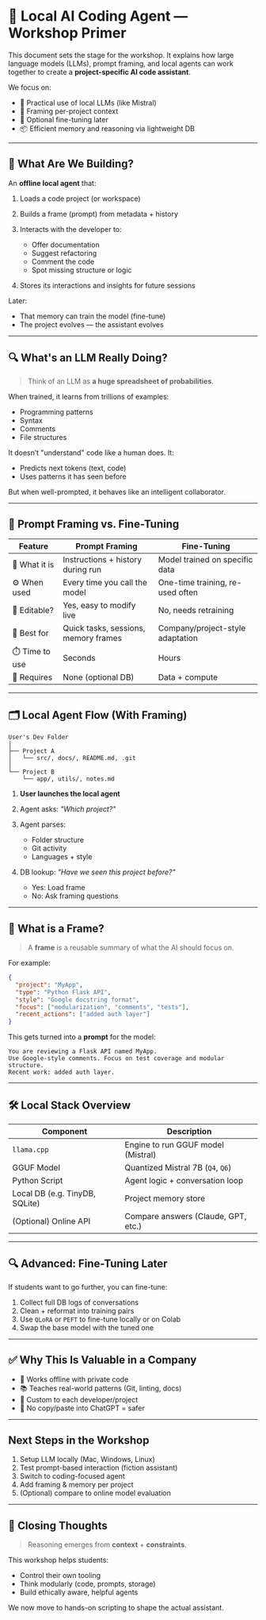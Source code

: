 # 🧠 Local AI Coding Agent — Workshop Primer

This document sets the stage for the workshop. It explains how large language models (LLMs), prompt framing, and local agents can work together to create a **project-specific AI code assistant**.

We focus on:

- 🔧 Practical use of local LLMs (like Mistral)
- 📁 Framing per-project context
- 🧠 Optional fine-tuning later
- 📦 Efficient memory and reasoning via lightweight DB

---

## 🚀 What Are We Building?

An **offline local agent** that:

1. Loads a code project (or workspace)
2. Builds a frame (prompt) from metadata + history
3. Interacts with the developer to:

   - Offer documentation
   - Suggest refactoring
   - Comment the code
   - Spot missing structure or logic

4. Stores its interactions and insights for future sessions

Later:

- That memory can train the model (fine-tune)
- The project evolves — the assistant evolves

---

## 🔍 What's an LLM Really Doing?

> Think of an LLM as **a huge spreadsheet of probabilities**.

When trained, it learns from trillions of examples:

- Programming patterns
- Syntax
- Comments
- File structures

It doesn’t "understand" code like a human does. It:

- Predicts next tokens (text, code)
- Uses patterns it has seen before

But when well-prompted, it behaves like an intelligent collaborator.

---

## 🔁 Prompt Framing vs. Fine-Tuning

| Feature        | Prompt Framing                       | Fine-Tuning                      |
| -------------- | ------------------------------------ | -------------------------------- |
| 📄 What it is  | Instructions + history during run    | Model trained on specific data   |
| ⚙️ When used   | Every time you call the model        | One-time training, re-used often |
| 🔄 Editable?   | Yes, easy to modify live             | No, needs retraining             |
| 🧠 Best for    | Quick tasks, sessions, memory frames | Company/project-style adaptation |
| ⏱️ Time to use | Seconds                              | Hours                            |
| 🔧 Requires    | None (optional DB)                   | Data + compute                   |

---

## 🗂️ Local Agent Flow (With Framing)

```text
User's Dev Folder
│
├── Project A
│   └── src/, docs/, README.md, .git
│
└── Project B
    └── app/, utils/, notes.md
```

1. **User launches the local agent**
2. Agent asks: _"Which project?"_
3. Agent parses:

   - Folder structure
   - Git activity
   - Languages + style

4. DB lookup: _"Have we seen this project before?"_

   - Yes: Load frame
   - No: Ask framing questions

---

## 🧠 What is a Frame?

> A **frame** is a reusable summary of what the AI should focus on.

For example:

```json
{
  "project": "MyApp",
  "type": "Python Flask API",
  "style": "Google docstring format",
  "focus": ["modularization", "comments", "tests"],
  "recent_actions": ["added auth layer"]
}
```

This gets turned into a **prompt** for the model:

```
You are reviewing a Flask API named MyApp.
Use Google-style comments. Focus on test coverage and modular structure.
Recent work: added auth layer.
```

---

## 🛠️ Local Stack Overview

| Component                      | Description                         |
| ------------------------------ | ----------------------------------- |
| `llama.cpp`                    | Engine to run GGUF model (Mistral)  |
| GGUF Model                     | Quantized Mistral 7B (`Q4`, `Q6`)   |
| Python Script                  | Agent logic + conversation loop     |
| Local DB (e.g. TinyDB, SQLite) | Project memory store                |
| (Optional) Online API          | Compare answers (Claude, GPT, etc.) |

---

## 🔍 Advanced: Fine-Tuning Later

If students want to go further, you can fine-tune:

1. Collect full DB logs of conversations
2. Clean + reformat into training pairs
3. Use `QLoRA` or `PEFT` to fine-tune locally or on Colab
4. Swap the base model with the tuned one

---

## ✅ Why This Is Valuable in a Company

- 🧱 Works offline with private code
- 📚 Teaches real-world patterns (Git, linting, docs)
- 🤖 Custom to each developer/project
- 🔐 No copy/paste into ChatGPT = safer

---

## Next Steps in the Workshop

1. Setup LLM locally (Mac, Windows, Linux)
2. Test prompt-based interaction (fiction assistant)
3. Switch to coding-focused agent
4. Add framing & memory per project
5. (Optional) compare to online model evaluation

---

## 🧠 Closing Thoughts

> Reasoning emerges from **context** + **constraints**.

This workshop helps students:

- Control their own tooling
- Think modularly (code, prompts, storage)
- Build ethically aware, helpful agents

We now move to hands-on scripting to shape the actual assistant.
